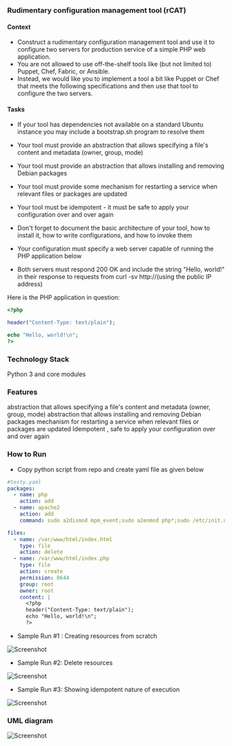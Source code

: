 ### Rudimentary configuration management tool (rCAT)


#### Context
- Construct a rudimentary configuration management tool and use it to configure two servers for production service of a simple PHP web application. 
- You are not allowed to use off-the-shelf tools like (but not limited to) Puppet, Chef, Fabric, or Ansible.
- Instead, we would like you to implement a tool a bit like Puppet or Chef that meets the following specifications and then use that tool to configure the two servers.

#### Tasks
* If your tool has dependencies not available on a standard Ubuntu instance you may include a bootstrap.sh program to resolve them

* Your tool must provide an abstraction that allows specifying a file's content and metadata (owner, group, mode)

 * Your tool must provide an abstraction that allows installing and removing Debian packages

 * Your tool must provide some mechanism for restarting a service when relevant files or packages are updated

* Your tool must be idempotent - it must be safe to apply your configuration over and over again

 * Don't forget to document the basic architecture of your tool, how to install it, how to write configurations, and how to invoke them
 
 * Your configuration must specify a web server capable of running the PHP application below

 * Both servers must respond 200 OK and include the string "Hello, world!" in their response to requests from curl -sv  http://(using the public IP address)

Here is the PHP application in question:

```php
<?php

header("Content-Type: text/plain");

echo "Hello, world!\n";
?>
```

### Technology Stack
Python 3 and core modules

### Features
abstraction that allows specifying a file's content and metadata (owner, group, mode)
abstraction that allows installing and removing Debian packages
mechanism for restarting a service when relevant files or packages are updated
Idempotent , safe to apply your configuration over and over again

### How to Run
- Copy python script from repo and create yaml file as given below
```yaml
#testy.yaml
packages:
  - name: php
    action: add
  - name: apache2
    action: add
    command: sudo a2dismod mpm_event;sudo a2enmod php*;sudo /etc/init.d/apache2 restart

files:
  - name: /var/www/html/index.html
    type: file
    action: delete
  - name: /var/www/html/index.php
    type: file
    action: create
    permission: 0644
    group: root
    owner: root
    content: |
      <?php
      header("Content-Type: text/plain");
      echo "Hello, world!\n";
      ?>
```
- Sample Run #1 : Creating resources from scratch

![Screenshot](resources/initial-run.png)

- Sample Run #2: Delete resources 

![Screenshot](resources/delete-resources.png)

- Sample Run #3: Showing idempotent nature of execution

![Screenshot](resources/idempotent.png)


### UML diagram

![Screenshot](resources/uml.png)
